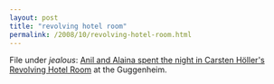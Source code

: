 ```yaml
---
layout: post
title: "revolving hotel room"
permalink: /2008/10/revolving-hotel-room.html
---
```


<p>File under <em>jealous</em>: <a href="http://www.flickr.com/photos/alaina/sets/72157608481954419/">Anil and Alaina spent the night in Carsten Höller&#39;s Revolving Hotel Room</a> at the Guggenheim.</p>


